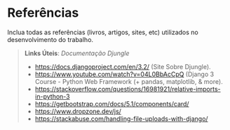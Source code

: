 # Referências

Inclua todas as referências (livros, artigos, sites, etc) utilizados no desenvolvimento do trabalho.

> **Links Úteis**:
  *Documentação Djungle*
> - https://docs.djangoproject.com/en/3.2/ (Site Sobre Djungle).
> - https://www.youtube.com/watch?v=04L0BbAcCpQ (Django 3 Course - Python Web Framework (+ pandas, matplotlib, & more).
> - https://stackoverflow.com/questions/16981921/relative-imports-in-python-3
> - https://getbootstrap.com/docs/5.1/components/card/
> - https://www.dropzone.dev/js/
> - https://stackabuse.com/handling-file-uploads-with-django/


